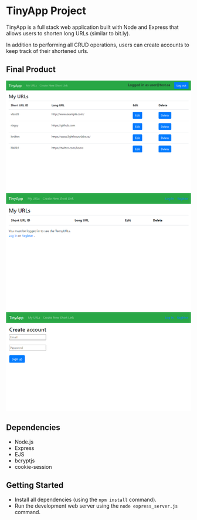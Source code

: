 # TinyApp Project

TinyApp is a full stack web application built with Node and Express that allows users to shorten long URLs (similar to bit.ly).

In addition to performing all CRUD operations, users can create accounts to keep track of their shortened urls.


## Final Product

!["Screenshot of main URLs page"](https://github.com/keikaloustian/tinyapp/blob/master/docs/urls_index.png?raw=true)
!["Screenshot of main URLs page when not logged in"](https://github.com/keikaloustian/tinyapp/blob/master/docs/not_logged_index.png?raw=true)
!["Screenshot of account registration page"](https://github.com/keikaloustian/tinyapp/blob/master/docs/registration_page.png?raw=true)

## Dependencies

- Node.js
- Express
- EJS
- bcryptjs
- cookie-session

## Getting Started

- Install all dependencies (using the `npm install` command).
- Run the development web server using the `node express_server.js` command.